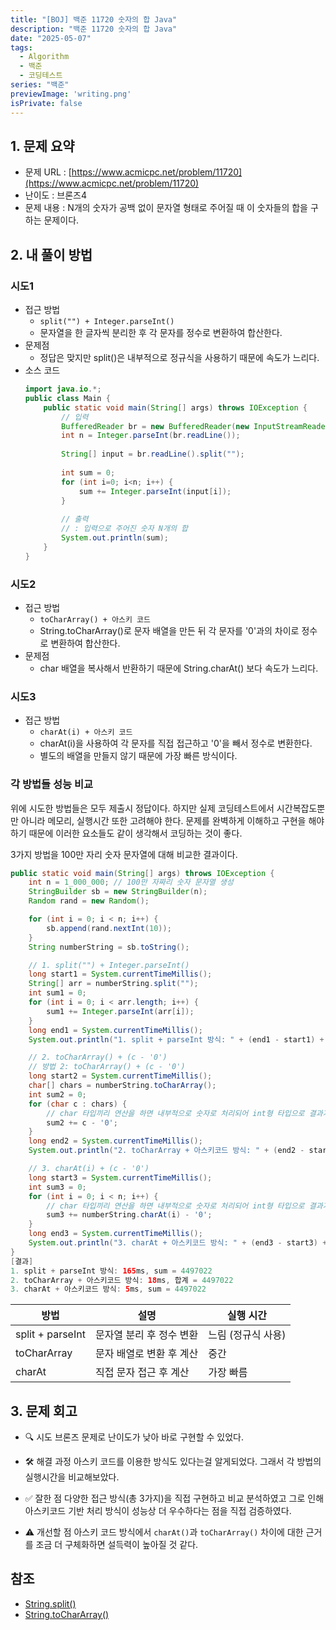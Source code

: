 ```yaml
---
title: "[BOJ] 백준 11720 숫자의 합 Java"
description: "백준 11720 숫자의 합 Java"
date: "2025-05-07"
tags:
  - Algorithm
  - 백준
  - 코딩테스트
series: "백준"
previewImage: 'writing.png'
isPrivate: false
---
```


## 1. 문제 요약
+ 문제 URL : [https://www.acmicpc.net/problem/11720](https://www.acmicpc.net/problem/11720)
+ 난이도 : 브론즈4
+ 문제 내용 : N개의 숫자가 공백 없이 문자열 형태로 주어질 때 이 숫자들의 합을 구하는 문제이다.

## 2. 내 풀이 방법

### 시도1
+ 접근 방법
    + `split("") + Integer.parseInt()`
    + 문자열을 한 글자씩 분리한 후 각 문자를 정수로 변환하여 합산한다.
+ 문제점
    + 정답은 맞지만 split()은 내부적으로 정규식을 사용하기 때문에 속도가 느리다.
+ 소스 코드
    ```java
    import java.io.*;
    public class Main {
        public static void main(String[] args) throws IOException {
            // 입력
            BufferedReader br = new BufferedReader(new InputStreamReader(System.in));
            int n = Integer.parseInt(br.readLine());
            
            String[] input = br.readLine().split("");
            
            int sum = 0;
            for (int i=0; i<n; i++) {
                sum += Integer.parseInt(input[i]);
            }
            
            // 출력
            // : 입력으로 주어진 숫자 N개의 합
            System.out.println(sum);
        }
    }
    ```
### 시도2
+ 접근 방법
    + `toCharArray() + 아스키 코드`
    + String.toCharArray()로 문자 배열을 만든 뒤 각 문자를 '0'과의 차이로 정수로 변환하여 합산한다.
+ 문제점
    + char 배열을 복사해서 반환하기 때문에 String.charAt() 보다 속도가 느리다.
### 시도3
+ 접근 방법
    + `charAt(i) + 아스키 코드`
    + charAt(i)을 사용하여 각 문자를 직접 접근하고 '0'을 빼서 정수로 변환한다.
    + 별도의 배열을 만들지 않기 때문에 가장 빠른 방식이다.


### 각 방법들 성능 비교

위에 시도한 방법들은 모두 제출시 정답이다. 하지만 실제 코딩테스트에서 시간복잡도뿐만 아니라 메모리, 실행시간 또한 고려해야 한다. 문제를 완벽하게 이해하고 구현을 해야 하기 때문에 이러한 요소들도 같이 생각해서 코딩하는 것이 좋다.

3가지 방법을 100만 자리 숫자 문자열에 대해 비교한 결과이다.
```java
public static void main(String[] args) throws IOException {
    int n = 1_000_000; // 100만 자짜리 숫자 문자열 생성
    StringBuilder sb = new StringBuilder(n);
    Random rand = new Random();

    for (int i = 0; i < n; i++) {
        sb.append(rand.nextInt(10));
    }
    String numberString = sb.toString();

    // 1. split("") + Integer.parseInt()
    long start1 = System.currentTimeMillis();
    String[] arr = numberString.split("");
    int sum1 = 0;
    for (int i = 0; i < arr.length; i++) {
        sum1 += Integer.parseInt(arr[i]);
    }
    long end1 = System.currentTimeMillis();
    System.out.println("1. split + parseInt 방식: " + (end1 - start1) + "ms, sum = " + sum1);

    // 2. toCharArray() + (c - '0')
    // 방법 2: toCharArray() + (c - '0')
    long start2 = System.currentTimeMillis();
    char[] chars = numberString.toCharArray();
    int sum2 = 0;
    for (char c : chars) {
        // char 타입끼리 연산을 하면 내부적으로 숫자로 처리되어 int형 타입으로 결과가 나온다.
        sum2 += c - '0';
    }
    long end2 = System.currentTimeMillis();
    System.out.println("2. toCharArray + 아스키코드 방식: " + (end2 - start2) + "ms, 합계 = " + sum2);

    // 3. charAt(i) + (c - '0')
    long start3 = System.currentTimeMillis();
    int sum3 = 0;
    for (int i = 0; i < n; i++) {
        // char 타입끼리 연산을 하면 내부적으로 숫자로 처리되어 int형 타입으로 결과가 나온다.
        sum3 += numberString.charAt(i) - '0';
    }
    long end3 = System.currentTimeMillis();
    System.out.println("3. charAt + 아스키코드 방식: " + (end3 - start3) + "ms, sum = " + sum3);
}
[결과]
1. split + parseInt 방식: 165ms, sum = 4497022
2. toCharArray + 아스키코드 방식: 18ms, 합계 = 4497022
3. charAt + 아스키코드 방식: 5ms, sum = 4497022
```

| 방법               | 설명             | 실행 시간       |
| ---------------- | -------------- | ----------- |
| split + parseInt | 문자열 분리 후 정수 변환 | 느림 (정규식 사용) |
| toCharArray      | 문자 배열로 변환 후 계산 | 중간          |
| charAt           | 직접 문자 접근 후 계산  | 가장 빠름       |

## 3. 문제 회고
+ 🔍 시도
브론즈 문제로 난이도가 낮아 바로 구현할 수 있었다.

+ 🛠 해결 과정
아스키 코드를 이용한 방식도 있다는걸 알게되었다. 그래서 각 방법의 실행시간을 비교해보았다.

+ ✅ 잘한 점
다양한 접근 방식(총 3가지)을 직접 구현하고 비교 분석하였고 그로 인해 아스키코드 기반 처리 방식이 성능상 더 우수하다는 점을 직접 검증하였다. 

+ ⚠ 개선할 점
아스키 코드 방식에서 `charAt()`과 `toCharArray()` 차이에 대한 근거를 조금 더 구체화하면 설득력이 높아질 것 같다.

## 참조
+ [String.split()](https://docs.oracle.com/javase/8/docs/api/java/lang/String.html#split-java.lang.String-)
+ [String.toCharArray()](https://docs.oracle.com/javase/8/docs/api/java/lang/String.html#toCharArray--)
